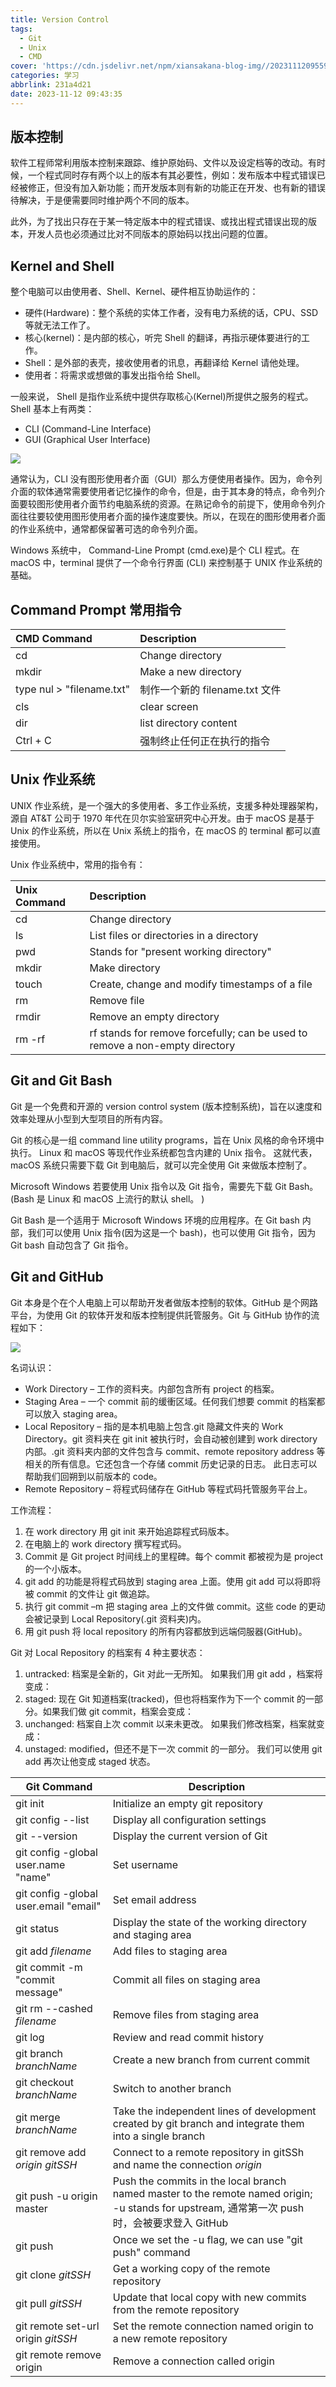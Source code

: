 ```yaml
---
title: Version Control
tags:
  - Git
  - Unix
  - CMD
cover: 'https://cdn.jsdelivr.net/npm/xiansakana-blog-img//202311120955919.png'
categories: 学习
abbrlink: 231a4d21
date: 2023-11-12 09:43:35
---
```


## 版本控制

软件工程师常利用版本控制来跟踪、维护原始码、文件以及设定档等的改动。有时候，一个程式同时存有两个以上的版本有其必要性，例如：发布版本中程式错误已经被修正，但没有加入新功能；而开发版本则有新的功能正在开发、也有新的错误待解决，于是便需要同时维护两个不同的版本。

此外，为了找出只存在于某一特定版本中的程式错误、或找出程式错误出现的版本，开发人员也必须通过比对不同版本的原始码以找出问题的位置。

## Kernel and Shell

整个电脑可以由使用者、Shell、Kernel、硬件相互协助运作的：

- 硬件(Hardware)：整个系统的实体工作者，没有电力系统的话，CPU、SSD 等就无法工作了。
- 核心(kernel)：是内部的核心，听完 Shell 的翻译，再指示硬体要进行的工作。
- Shell：是外部的表壳，接收使用者的讯息，再翻译给 Kernel 请他处理。
- 使用者：将需求或想做的事发出指令给 Shell。

一般来说， Shell 是指作业系统中提供存取核心(Kernel)所提供之服务的程式。 Shell 基本上有两类：

- CLI (Command-Line Interface)
- GUI (Graphical User Interface)

![](https://cdn.jsdelivr.net/npm/xiansakana-blog-img//202311072308618.png)

通常认为，CLI 没有图形使用者介面（GUI）那么方便使用者操作。因为，命令列介面的软体通常需要使用者记忆操作的命令，但是，由于其本身的特点，命令列介面要较图形使用者介面节约电脑系统的资源。在熟记命令的前提下，使用命令列介面往往要较使用图形使用者介面的操作速度要快。所以，在现在的图形使用者介面的作业系统中，通常都保留著可选的命令列介面。

Windows 系统中， Command-Line Prompt (cmd.exe)是个 CLI 程式。在 macOS 中，terminal 提供了一个命令行界面 (CLI) 来控制基于 UNIX 作业系统的基础。

## Command Prompt 常用指令

| CMD Command               | Description                    |
| :------------------------ | :----------------------------- |
| cd                        | Change directory               |
| mkdir                     | Make a new directory           |
| type nul > "filename.txt" | 制作一个新的 filename.txt 文件 |
| cls                       | clear screen                   |
| dir                       | list directory content         |
| Ctrl + C                  | 强制终止任何正在执行的指令     |

## Unix 作业系统

UNIX 作业系统，是一个强大的多使用者、多工作业系统，支援多种处理器架构，源自 AT&T 公司于 1970 年代在贝尔实验室研究中心开发。由于 macOS 是基于 Unix 的作业系统，所以在 Unix 系统上的指令，在 macOS 的 terminal 都可以直接使用。

Unix 作业系统中，常用的指令有：

| Unix Command | Description                                                                  |
| :----------- | :--------------------------------------------------------------------------- |
| cd           | Change directory                                                             |
| ls           | List files or directories in a directory                                     |
| pwd          | Stands for "present working directory"                                       |
| mkdir        | Make directory                                                               |
| touch        | Create, change and modify timestamps of a file                               |
| rm           | Remove file                                                                  |
| rmdir        | Remove an empty directory                                                    |
| rm -rf       | rf stands for remove forcefully; can be used to remove a non-empty directory |

## Git and Git Bash

Git 是一个免费和开源的 version control system (版本控制系统)，旨在以速度和效率处理从小型到大型项目的所有内容。

Git 的核心是一组 command line utility programs，旨在 Unix 风格的命令环境中执行。 Linux 和 macOS 等现代作业系统都包含内建的 Unix 指令。 这就代表， macOS 系统只需要下载 Git 到电脑后，就可以完全使用 Git 来做版本控制了。

Microsoft Windows 若要使用 Unix 指令以及 Git 指令，需要先下载 Git Bash。(Bash 是 Linux 和 macOS 上流行的默认 shell。 )

Git Bash 是一个适用于 Microsoft Windows 环境的应用程序。在 Git bash 内部，我们可以使用 Unix 指令(因为这是一个 bash)，也可以使用 Git 指令，因为 Git bash 自动包含了 Git 指令。

## Git and GitHub

Git 本身是个在个人电脑上可以帮助开发者做版本控制的软体。GitHub 是个网路平台，为使用 Git 的软体开发和版本控制提供託管服务。Git 与 GitHub 协作的流程如下：

![](https://cdn.jsdelivr.net/npm/xiansakana-blog-img//202311072355701.png)

名词认识：

- Work Directory – 工作的资料夹。内部包含所有 project 的档案。
- Staging Area – 一个 commit 前的缓衝区域。任何我们想要 commit 的档案都可以放入 staging area。
- Local Repository – 指的是本机电脑上包含.git 隐藏文件夹的 Work Directory。git 资料夹在 git init 被执行时，会自动被创建到 work directory 内部。.git 资料夹内部的文件包含与 commit、remote repository address 等相关的所有信息。它还包含一个存储 commit 历史记录的日志。 此日志可以帮助我们回朔到以前版本的 code。
- Remote Repository – 将程式码储存在 GitHub 等程式码托管服务平台上。

工作流程：

1. 在 work directory 用 git init 来开始追踪程式码版本。
2. 在电脑上的 work directory 撰写程式码。
3. Commit 是 Git project 时间线上的里程碑。每个 commit 都被视为是 project 的一个小版本。
4. git add 的功能是将程式码放到 staging area 上面。使用 git add 可以将即将被 commit 的文件让 git 做追踪。
5. 执行 git commit –m 把 staging area 上的文件做 commit。这些 code 的更动会被记录到 Local Repository(.git 资料夹)内。
6. 用 git push 将 local repository 的所有内容都放到远端伺服器(GitHub)。

Git 对 Local Repository 的档案有 4 种主要状态：

1. untracked: 档案是全新的，Git 对此一无所知。 如果我们用 git add <file>，档案将变成：
2. staged: 现在 Git 知道档案(tracked)，但也将档案作为下一个 commit 的一部分。如果我们做 git commit，档案会变成：
3. unchanged: 档案自上次 commit 以来未更改。 如果我们修改档案，档案就变成：
4. unstaged: modified，但还不是下一次 commit 的一部分。 我们可以使用 git add 再次让他变成 staged 状态。

| Git Command                           | Description                                                                                                                                   |
| ------------------------------------- | --------------------------------------------------------------------------------------------------------------------------------------------- |
| git init                              | Initialize an empty git repository                                                                                                            |
| git config --list                     | Display all configuration settings                                                                                                            |
| git --version                         | Display the current version of Git                                                                                                            |
| git config -global user.name "name"   | Set username                                                                                                                                  |
| git config -global user.email "email" | Set email address                                                                                                                             |
| git status                            | Display the state of the working directory and staging area                                                                                   |
| git add _filename_                    | Add files to staging area                                                                                                                     |
| git commit -m "commit message"        | Commit all files on staging area                                                                                                              |
| git rm --cashed _filename_            | Remove files from staging area                                                                                                                |
| git log                               | Review and read commit history                                                                                                                |
| git branch _branchName_               | Create a new branch from current commit                                                                                                       |
| git checkout _branchName_             | Switch to another branch                                                                                                                      |
| git merge _branchName_                | Take the independent lines of development created by git branch and integrate them into a single branch                                       |
| git remove add _origin_ _gitSSH_      | Connect to a remote repository in gitSSh and name the connection _origin_                                                                     |
| git push -u origin master             | Push the commits in the local branch named master to the remote named origin; -u stands for upstream, 通常第一次 push 时，会被要求登入 GitHub |
| git push                              | Once we set the -u flag, we can use "git push" command                                                                                        |
| git clone _gitSSH_                    | Get a working copy of the remote repository                                                                                                   |
| git pull _gitSSH_                     | Update that local copy with new commits from the remote repository                                                                            |
| git remote set-url origin _gitSSH_    | Set the remote connection named origin to a new remote repository                                                                             |
| git remote remove origin              | Remove a connection called origin                                                                                                             |
